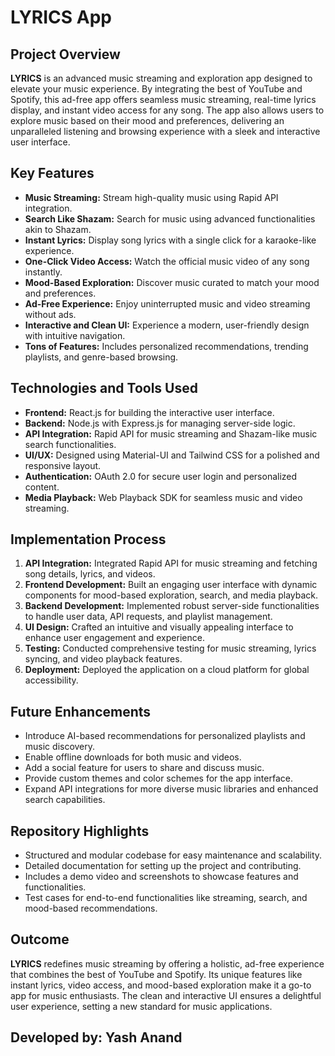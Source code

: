 <h1>LYRICS App</h1>

   <h2>Project Overview</h2>
    <p>
        <strong>LYRICS</strong> is an advanced music streaming and exploration app designed to elevate your music experience. 
        By integrating the best of YouTube and Spotify, this ad-free app offers seamless music streaming, real-time lyrics display, and instant video access for any song. 
        The app also allows users to explore music based on their mood and preferences, delivering an unparalleled listening and browsing experience with a sleek and interactive user interface.
    </p>

 <h2>Key Features</h2>
    <ul>
        <li><strong>Music Streaming:</strong> Stream high-quality music using Rapid API integration.</li>
        <li><strong>Search Like Shazam:</strong> Search for music using advanced functionalities akin to Shazam.</li>
        <li><strong>Instant Lyrics:</strong> Display song lyrics with a single click for a karaoke-like experience.</li>
        <li><strong>One-Click Video Access:</strong> Watch the official music video of any song instantly.</li>
        <li><strong>Mood-Based Exploration:</strong> Discover music curated to match your mood and preferences.</li>
        <li><strong>Ad-Free Experience:</strong> Enjoy uninterrupted music and video streaming without ads.</li>
        <li><strong>Interactive and Clean UI:</strong> Experience a modern, user-friendly design with intuitive navigation.</li>
        <li><strong>Tons of Features:</strong> Includes personalized recommendations, trending playlists, and genre-based browsing.</li>
    </ul>
    <h2>Technologies and Tools Used</h2>
    <ul>
        <li><strong>Frontend:</strong> React.js for building the interactive user interface.</li>
        <li><strong>Backend:</strong> Node.js with Express.js for managing server-side logic.</li>
        <li><strong>API Integration:</strong> Rapid API for music streaming and Shazam-like music search functionalities.</li>
        <li><strong>UI/UX:</strong> Designed using Material-UI and Tailwind CSS for a polished and responsive layout.</li>
        <li><strong>Authentication:</strong> OAuth 2.0 for secure user login and personalized content.</li>
        <li><strong>Media Playback:</strong> Web Playback SDK for seamless music and video streaming.</li>
    </ul>
    <h2>Implementation Process</h2>
    <ol>
        <li><strong>API Integration:</strong> Integrated Rapid API for music streaming and fetching song details, lyrics, and videos.</li>
        <li><strong>Frontend Development:</strong> Built an engaging user interface with dynamic components for mood-based exploration, search, and media playback.</li>
        <li><strong>Backend Development:</strong> Implemented robust server-side functionalities to handle user data, API requests, and playlist management.</li>
        <li><strong>UI Design:</strong> Crafted an intuitive and visually appealing interface to enhance user engagement and experience.</li>
        <li><strong>Testing:</strong> Conducted comprehensive testing for music streaming, lyrics syncing, and video playback features.</li>
        <li><strong>Deployment:</strong> Deployed the application on a cloud platform for global accessibility.</li>
    </ol>
    <h2>Future Enhancements</h2>
    <ul>
        <li>Introduce AI-based recommendations for personalized playlists and music discovery.</li>
        <li>Enable offline downloads for both music and videos.</li>
        <li>Add a social feature for users to share and discuss music.</li>
        <li>Provide custom themes and color schemes for the app interface.</li>
        <li>Expand API integrations for more diverse music libraries and enhanced search capabilities.</li>
    </ul>
    <h2>Repository Highlights</h2>
    <ul>
        <li>Structured and modular codebase for easy maintenance and scalability.</li>
        <li>Detailed documentation for setting up the project and contributing.</li>
        <li>Includes a demo video and screenshots to showcase features and functionalities.</li>
        <li>Test cases for end-to-end functionalities like streaming, search, and mood-based recommendations.</li>
    </ul>
    <h2>Outcome</h2>
    <p>
        <strong>LYRICS</strong> redefines music streaming by offering a holistic, ad-free experience that combines the best of YouTube and Spotify. 
        Its unique features like instant lyrics, video access, and mood-based exploration make it a go-to app for music enthusiasts. 
        The clean and interactive UI ensures a delightful user experience, setting a new standard for music applications.
    </p>
<h2>Developed by: Yash Anand </h2>
